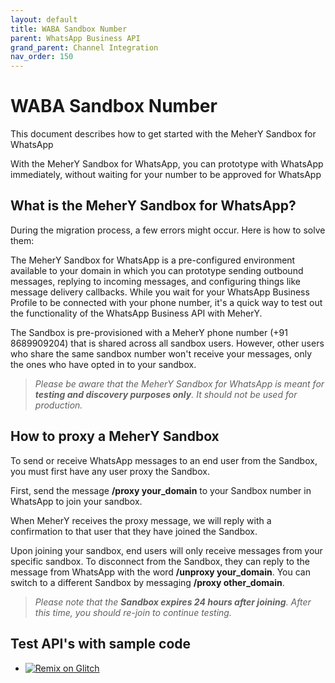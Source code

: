 ```yaml
---
layout: default
title: WABA Sandbox Number
parent: WhatsApp Business API
grand_parent: Channel Integration
nav_order: 150
---
```

# WABA Sandbox Number
This document describes how to get started with the MeherY Sandbox for WhatsApp

With the MeherY Sandbox for WhatsApp, you can prototype with WhatsApp immediately, without waiting for your number to be approved for WhatsApp

## What is the MeherY Sandbox for WhatsApp?

During the migration process, a few errors might occur. Here is how to solve them:


The MeherY Sandbox for WhatsApp is a pre-configured environment available to your domain in which you can prototype sending outbound messages, replying to incoming messages, and configuring things like message delivery callbacks. While you wait for your WhatsApp Business Profile to be connected with your phone number, it's a quick way to test out the functionality of the WhatsApp Business API with MeherY.

The Sandbox is pre-provisioned with a MeherY phone number (+91 8689909204) that is shared across all sandbox users. However, other users who share the same sandbox number won't receive your messages, only the ones who have opted in to your sandbox.

> *Please be aware that the MeherY Sandbox for WhatsApp is meant for **testing and discovery purposes only**. It should not be used for production.*

## How to proxy a MeherY Sandbox

To send or receive WhatsApp messages to an end user from the Sandbox, you must first have any user proxy the Sandbox.

First, send the message **/proxy your_domain** to your Sandbox number in WhatsApp to join your sandbox.

When MeherY receives the proxy message, we will reply with a confirmation to that user that they have joined the Sandbox.

Upon joining your sandbox, end users will only receive messages from your specific sandbox. To disconnect from the Sandbox, they can reply to the message from WhatsApp with the word **/unproxy  your_domain**. You can switch to a different Sandbox by messaging **/proxy other_domain**.

> *Please note that the **Sandbox expires 24 hours after joining**. After this time, you should re-join to continue testing.*
  
## Test API's with sample code
 * [![Remix on Glitch](https://cdn.glitch.com/2703baf2-b643-4da7-ab91-7ee2a2d00b5b%2Fremix-button.svg)](https://glitch.com/edit/#!/tame-neon-chestnut)
